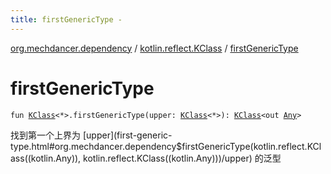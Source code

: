 ```yaml
---
title: firstGenericType - 
---
```


[org.mechdancer.dependency](../index.html) / [kotlin.reflect.KClass](index.html) / [firstGenericType](./first-generic-type.html)

# firstGenericType

`fun `[`KClass`](https://kotlinlang.org/api/latest/jvm/stdlib/kotlin.reflect/-k-class/index.html)`<*>.firstGenericType(upper: `[`KClass`](https://kotlinlang.org/api/latest/jvm/stdlib/kotlin.reflect/-k-class/index.html)`<*>): `[`KClass`](https://kotlinlang.org/api/latest/jvm/stdlib/kotlin.reflect/-k-class/index.html)`<out `[`Any`](https://kotlinlang.org/api/latest/jvm/stdlib/kotlin/-any/index.html)`>`

找到第一个上界为 [upper](first-generic-type.html#org.mechdancer.dependency$firstGenericType(kotlin.reflect.KClass((kotlin.Any)), kotlin.reflect.KClass((kotlin.Any)))/upper) 的泛型

